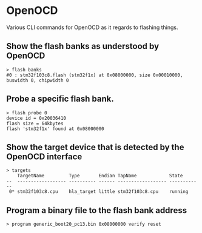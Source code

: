 # OpenOCD

Various CLI commands for OpenOCD as it regards to flashing things.

## Show the flash banks as understood by OpenOCD
```
> flash banks
#0 : stm32f103c8.flash (stm32f1x) at 0x08000000, size 0x00010000, buswidth 0, chipwidth 0
```

## Probe a specific flash bank. 
```
> flash probe 0
device id = 0x20036410
flash size = 64kbytes
flash 'stm32f1x' found at 0x08000000
```

## Show the target device that is detected by the OpenOCD interface

```
> targets
    TargetName         Type       Endian TapName            State       
--  ------------------ ---------- ------ ------------------ ------------
 0* stm32f103c8.cpu    hla_target little stm32f103c8.cpu    running
```

## Program a binary file to the flash bank address

```
> program generic_boot20_pc13.bin 0x08000000 verify reset
```

